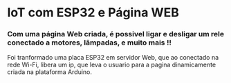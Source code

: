 <h1>IoT com ESP32 e Página WEB</h1>
<h3>Com uma página Web criada, é possivel ligar e desligar um rele conectado a motores, lâmpadas, e muito mais !!</h3>
<p>Foi tranformado uma placa ESP32 em servidor Web, que ao conectado na rede Wi-Fi, libera um ip, 
  que leva o usuario para a pagina dinamicamente criada na plataforma Arduino.</p>

